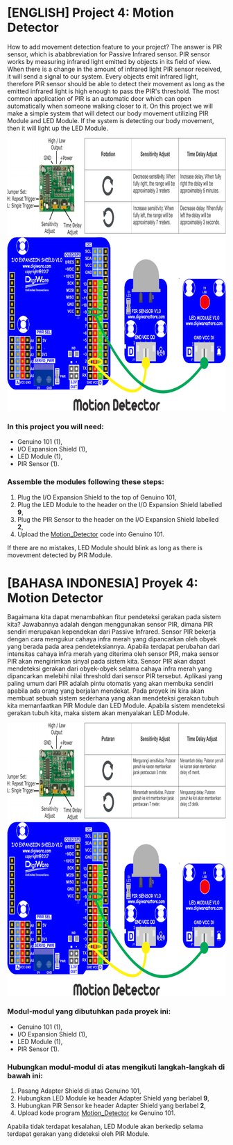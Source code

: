# [ENGLISH] Project 4: Motion Detector
How to add movement detection feature to your project? The answer is PIR sensor, which is ababbreviation for Passive Infrared sensor. PIR sensor works by measuring infrared light emitted by objects in its field of view. When there is a change in the amount of infrared light PIR sensor received, it will send a signal to our system. Every objects emit infrared light, therefore PIR sensor should be able to detect their movement as long as the emitted infrared light is high enough to pass the PIR's threshold. The most common application of PIR is an automatic door which can open automatically when someone walking closer to it. On this project we will make a simple system that will detect our body movement utilizing PIR Module and LED Module. If the system is detecting our body movement, then it will light up the LED Module.

<img src="/images/HC-SR501.jpg" height="225">

<img src="/images/Motion_Detector.png" height="400">

### In this project you will need:
* Genuino 101 (1),
* I/O Expansion Shield (1),
* LED Module (1),
* PIR Sensor (1).

### Assemble the modules following these steps:
1. Plug the I/O Expansion Shield to the top of Genuino 101,
2. Plug the LED Module to the header on the I/O Expansion Shield labelled **9**,
3. Plug the PIR Sensor to the header on the I/O Expansion Shield labelled **2**,
4. Upload the [Motion_Detector](/04_Motion_Detector/Motion_Detector) code into Genuino 101.

If there are no mistakes, LED Module should blink as long as there is movevment detected by PIR Module.

# [BAHASA INDONESIA] Proyek 4: Motion Detector
Bagaimana kita dapat menambahkan fitur pendeteksi gerakan pada sistem kita? Jawabannya adalah dengan menggunakan sensor PIR, dimana PIR sendiri merupakan kependekan dari Passive Infrared. Sensor PIR bekerja dengan cara mengukur cahaya infra merah yang dipancarkan oleh obyek yang berada pada area pendeteksiannya. Apabila terdapat perubahan dari intensitas cahaya infra merah yang diterima oleh sensor PIR, maka sensor PIR akan mengirimkan sinyal pada sistem kita. Sensor PIR akan dapat mendeteksi gerakan dari obyek-obyek selama cahaya infra merah yang dipancarkan melebihi nilai threshold dari sensor PIR tersebut. Aplikasi yang paling umum dari PIR adalah pintu otomatis yang akan membuka sendiri apabila ada orang yang berjalan mendekat. Pada proyek ini kira akan membuat sebuah sistem sederhana yang akan mendeteksi gerakan tubuh kita memanfaatkan PIR Module dan LED Module. Apabila sistem mendeteksi gerakan tubuh kita, maka sistem akan menyalakan LED Module.

<img src="/images/HC-SR501_id.jpg" height="225">

<img src="/images/Motion_Detector.png" height="400">

### Modul-modul yang dibutuhkan pada proyek ini:
* Genuino 101 (1),
* I/O Expansion Shield (1),
* LED Module (1),
* PIR Sensor (1).

### Hubungkan modul-modul di atas mengikuti langkah-langkah di bawah ini:
1. Pasang Adapter Shield di atas Genuino 101,
2. Hubungkan LED Module ke header Adapter Shield yang berlabel **9**,
3. Hubungkan PIR Sensor ke header Adapter Shield yang berlabel **2**,
4. Upload kode program [Motion_Detector](/04_Motion_Detector/Motion_Detector) ke Genuino 101.

Apabila tidak terdapat kesalahan, LED Module akan berkedip selama terdapat gerakan yang dideteksi oleh PIR Module.
